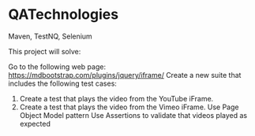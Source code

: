 # QATechnologies
Maven, TestNQ, Selenium

This project will solve:

Go to the following web page:
https://mdbootstrap.com/plugins/jquery/iframe/
Create a new suite that includes the following test cases:
1. Create a test that plays the video from the YouTube
iFrame.
2. Create a test that plays the video from the Vimeo
iFrame.
Use Page Object Model pattern
Use Assertions to validate that videos played as expected